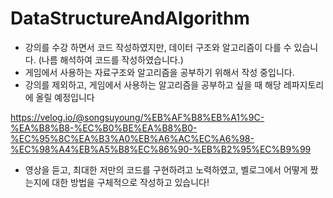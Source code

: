 ﻿# DataStructureAndAlgorithm
- 강의를 수강 하면서 코드 작성하였지만, 데이터 구조와 알고리즘이 다를 수 있습니다. (나름 해석하여 코드를 작성하였습니다.)
- 게임에서 사용하는 자료구조와 알고리즘을 공부하기 위해서 작성 중입니다.
- 강의를 제외하고, 게임에서 사용하는 알고리즘을 공부하고 싶을 때 해당 레파지토리에 올릴 예정입니다


https://velog.io/@songsuyoung/%EB%AF%B8%EB%A1%9C-%EA%B8%B8-%EC%B0%BE%EA%B8%B0-%EC%95%8C%EA%B3%A0%EB%A6%AC%EC%A6%98-%EC%98%A4%EB%A5%B8%EC%86%90-%EB%B2%95%EC%B9%99
- 영상을 듣고, 최대한 저만의 코드를 구현하려고 노력하였고, 벨로그에서 어떻게 짰는지에 대한 방법을 구체적으로 작성하고 있습니다!
